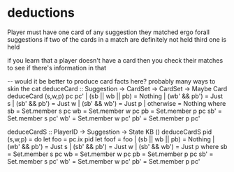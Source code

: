 # deductions
Player must have one card of any suggestion they matched
    ergo forall suggestions if two of the cards in a match are definitely not held third one is held

if you learn that a player doesn't have a card then you check their matches to see if there's information in that

-- would it be better to produce card facts here? probably many ways to skin the cat
deduceCard :: Suggestion -> CardSet -> CardSet -> Maybe Card
deduceCard (s,w,p) pc pc' 
    | (sb || wb || pb) = Nothing
    | (wb' && pb') = Just s
    | (sb' && pb') = Just w
    | (sb' && wb') = Just p
    | otherwise     = Nothing
    where
        sb = Set.member s pc
        wb = Set.member w pc
        pb = Set.member p pc
        sb' = Set.member s pc'
        wb' = Set.member w pc'
        pb' = Set.member p pc'

deduceCardS :: PlayerID -> Suggestion -> State KB ()
deduceCardS pid (s,w,p) = do
  let foo = pc.ix pid
  let foof = foo 
    | (sb || wb || pb) = Nothing
    | (wb' && pb') = Just s
    | (sb' && pb') = Just w
    | (sb' && wb') = Just p
    where
        sb = Set.member s pc
        wb = Set.member w pc
        pb = Set.member p pc
        sb' = Set.member s pc'
        wb' = Set.member w pc'
        pb' = Set.member p pc'
